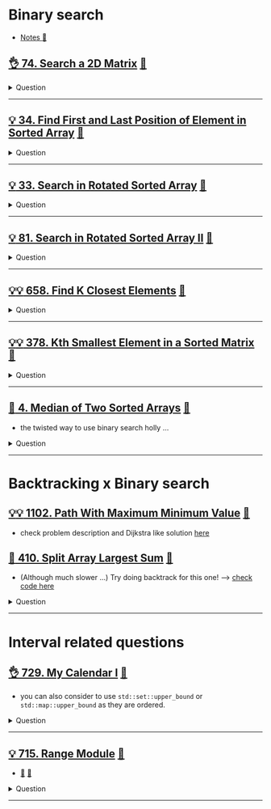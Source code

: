 # Binary search

- [Notes :notebook:](../notes/algorithms.md#binary-search)

## [:ok_hand: 74. Search a 2D Matrix](https://leetcode.com/problems/search-a-2d-matrix/) [:dart:](search_in_2d_mat.h)

<details><summary markdown="span">Question</summary>

```markdown
Write an efficient algorithm that searches for a value target in an m x n
integer matrix matrix. This matrix has the following properties:
- Integers in each row are sorted from left to right.
- The first integer of each row is greater than the last integer of the previous row.

Input: matrix = [[1,3,5,7],[10,11,16,20],[23,30,34,60]], target = 3
Output: true
```

</details>

------------------------------------------------------------------------------

## [:bulb: 34. Find First and Last Position of Element in Sorted Array](https://leetcode.com/problems/find-first-and-last-position-of-element-in-sorted-array/) [:dart:](first_and_last_pos_of_tgt_in_arr.h)

<details><summary markdown="span">Question</summary>

```markdown
Given an array of integers nums sorted in non-decreasing order,
find the starting and ending position of a given target value.

If target is not found in the array, return [-1, -1].
You must write an algorithm with O(log n) runtime complexity.
```

</details>

------------------------------------------------------------------------------

## [:bulb: 33. Search in Rotated Sorted Array](https://leetcode.com/problems/search-in-rotated-sorted-array/) [:dart:](search_in_rotated_sorted_arr.h)

<details><summary markdown="span">Question</summary>

```markdown
integer array nums sorted in ascending order (**with distinct** values) and then
possibly rotated at an unknown pivot index k (1 <= k < nums.length)

For example, [0,1,2,4,5,6,7] might be rotated at pivot index 3
and become [4,5,6,7,0,1,2].

Given the array nums after the possible rotation and an integer target,
return the index of target if it is in nums, or -1 if it is not in nums.
```

</details>

------------------------------------------------------------------------------

## [:bulb: 81. Search in Rotated Sorted Array II](https://leetcode.com/problems/search-in-rotated-sorted-array-ii/) [:dart:](search_in_rotated_sorted_arr_ii.h)

<details><summary markdown="span">Question</summary>

```markdown
say nums is a sorted (increasing) integer array.
Before being passed to your function,
nums is rotated at an unknown pivot index k.

Given the array nums after the rotation and an integer target,
return true if target is in nums, or false if it is not in nums.

Input: nums = [2,5,6,0,0,1,2], target = 0
Output: true
```

</details>

------------------------------------------------------------------------------

## [:bulb::bulb: 658. Find K Closest Elements](https://leetcode.com/problems/find-k-closest-elements/) [:dart:](find_k_closest.h)

<details><summary markdown="span">Question</summary>

```markdown
Given a sorted integer array arr, two integers k and x,
return the k closest integers to x in the array. (x might not in the array)

The result should also be sorted in ascending order.

An integer a is closer to x than an integer b if:

- |a - x| < |b - x|, or
- |a - x| == |b - x| and a < b

Input: arr = [1,2,3,4,5], k = 4, x = 3
Output: [1,2,3,4]

Input: arr = [1,2,3,4,5], k = 4, x = -1
Output: [1,2,3,4]

Input: arr = [1,1,1,10,10,10], k = 1, x = 9
Output: [10]
```

</details>

------------------------------------------------------------------------------

## [:bulb::bulb: 378. Kth Smallest Element in a Sorted Matrix](https://leetcode.com/problems/kth-smallest-element-in-a-sorted-matrix/) [:dart:](kth_small_ele_in_sorted_matrix.h)

<details><summary markdown="span">Question</summary>

```markdown
Given an n x n matrix where
- each of the rows and columns is sorted in ascending order

return the kth smallest element in the matrix.

Note that it is the kth smallest element in the sorted order
- Not the kth distinct element.

You must find a solution with a memory complexity better than O(n^2).

Input: matrix = [[1, 5,  9],
                 [10,11,13],
                 [12,13,15]], k = 8

Output: 13
Explanation: The elements in the matrix are [1,5,9,10,11,12,13,13,15],
             and the 8th smallest number is 13
```

</details>

------------------------------------------------------------------------------

## [:exploding_head: 4. Median of Two Sorted Arrays](https://leetcode.com/problems/median-of-two-sorted-arrays/) [:dart:](median_of_2_sorted_arrays.h)

- the twisted way to use binary search holly ...

<details><summary markdown="span">Question</summary>

```markdown
Given two sorted arrays nums1 and nums2 of size m and n respectively,
return the median of the two sorted arrays.

The overall run time complexity should be O(log (m+n)).


Input: nums1 = [1,3], nums2 = [2]
Output: 2.00000
Explanation: merged array = [1,2,3] and median is 2.

Input: nums1 = [1,2], nums2 = [3,4]
Output: 2.50000
Explanation: merged array = [1,2,3,4] and median is (2 + 3) / 2 = 2.5.
```

</details>

------------------------------------------------------------------------------

# Backtracking x Binary search

## [:bulb::bulb: 1102. Path With Maximum Minimum Value](https://leetcode.com/problems/path-with-maximum-minimum-value) [:dart:](path_with_maximum_min_value_dfs_bs.h)

- check problem description and Dijkstra like solution [here](../graph/graph_sssp/README.md#💡-1102-path-with-maximum-minimum-value-🎯)


## [:exploding_head: 410. Split Array Largest Sum](https://leetcode.com/problems/split-array-largest-sum/) [:dart:](split_arr_largest_sum_bs.h)

- (Although much slower ...) Try doing backtrack for this one! --> [check code here](../backtracking/split_arr_largest_sum_bt.h)

<details><summary markdown="span">Question</summary>

```markdown
Given an array nums which consists of non-negative integers and an integer m,
you can split the array into m non-empty continuous subarrays.

Write an algorithm to **minimize** the **largest sum among these m subarrays**.

Input: nums = [7,2,5,10,8], m = 2
Output: 18
- The best way is to split it into [7,2,5] and [10,8],
- where the largest sum among the two subarrays is only 18.
```

</details>

------------------------------------------------------------------------------

# Interval related questions

## [:ok_hand: 729. My Calendar I](https://leetcode.com/problems/my-calendar-i/) [:dart:](my_calendar_i.h)

- you can also consider to use `std::set::upper_bound` or `std::map::upper_bound` as they are ordered.

<details><summary markdown="span">Question</summary>

```markdown
You are implementing a program to use as your calendar.
We can add a new event if adding the event will not cause a double booking.

A double booking happens when two events have some non-empty intersection

- The event can be represented as a pair of integers start and end
  that represents a booking on the half-open interval [start, end)
- the range of real numbers x such that start <= x < end.

Input
["MyCalendar", "book", "book", "book"]
[[], [10, 20], [15, 25], [20, 30]]

Output
[null, true, false, true]
```

</details>

------------------------------------------------------------------------------

## [:bulb: 715. Range Module](https://leetcode.com/problems/range-module/) [:dart:](range_module.h)

- [:notebook:](../srcs/715.addRange.png) [:notebook:](../srcs/715.removeRange.png)

<details><summary markdown="span">Question</summary>
- Similar question: [759. Employee Free Time](https://leetcode.com/problems/employee-free-time/), can use the same method. But have a faster solution in [:dart:](../greedy/employee_free_time.h)

```markdown
A Range Module is a module that tracks ranges of numbers.
Design a data structure to track the ranges represented as half-open intervals and query about them.

A half-open interval [left, right) denotes all the real numbers x where left <= x < right.

Implement the RangeModule class:

- RangeModule() Initializes the object of the data structure.
- void addRange(int left, int right)
    - Adds the half-open interval [left, right), tracking every real number in that interval.
- void removeRange(int left, int right)
    - Stops tracking every real number currently being tracked in the half-open interval [left, right).
- boolean queryRange(int left, int right)
    - Returns true if every real number in the interval [left, right) is currently being tracked, and false otherwise.
- INPUT:
    - ["addRange", "removeRange", "queryRange", "queryRange", "queryRange"]
    - [ [10, 20],    [14, 16],      [10, 14],      [13, 15],    [16, 17]]
- OUTPUT:
    - null, null, null, true, false, true]
- (final ranges: [10 14)[16, 20])
```

</details>

------------------------------------------------------------------------------
